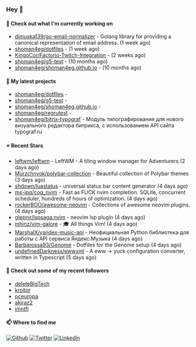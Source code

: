 ### Hey 👋

#### 👷 Check out what I'm currently working on

- [dimuska139/go-email-normalizer](https://github.com/dimuska139/go-email-normalizer) - Golang library for providing a canonical representation of email address. (1 week ago)
- [shoman4eg/dotfiles](https://github.com/shoman4eg/dotfiles) -  (1 week ago)
- [KingoCor/Factorio-Twitch-Integration](https://github.com/KingoCor/Factorio-Twitch-Integration) -  (2 weeks ago)
- [shoman4eg/g5-test](https://github.com/shoman4eg/g5-test) -  (10 months ago)
- [shoman4eg/shoman4eg.github.io](https://github.com/shoman4eg/shoman4eg.github.io) -  (10 months ago)

#### 🌱 My latest projects

- [shoman4eg/dotfiles](https://github.com/shoman4eg/dotfiles) - 
- [shoman4eg/g5-test](https://github.com/shoman4eg/g5-test) - 
- [shoman4eg/shoman4eg.github.io](https://github.com/shoman4eg/shoman4eg.github.io) - 
- [shoman4eg/regrutest](https://github.com/shoman4eg/regrutest) - 
- [shoman4eg/bitrix-typograf](https://github.com/shoman4eg/bitrix-typograf) - Модуль типографирования для нового визуального редактора битрикса, с использованием API сайта typograf.ru

#### ⭐ Recent Stars

- [leftwm/leftwm](https://github.com/leftwm/leftwm) - LeftWM - A tiling window manager for Adventurers (2 days ago)
- [Murzchnvok/polybar-collection](https://github.com/Murzchnvok/polybar-collection) - Beautiful collection of Polybar themes (3 days ago)
- [shdown/luastatus](https://github.com/shdown/luastatus) - universal status bar content generator (4 days ago)
- [ms-jpq/coq_nvim](https://github.com/ms-jpq/coq_nvim) - Fast as FUCK nvim completion. SQLite, concurrent scheduler, hundreds of hours of optimization. (4 days ago)
- [rockerBOO/awesome-neovim](https://github.com/rockerBOO/awesome-neovim) - Collections of awesome neovim plugins. (4 days ago)
- [glepnir/lspsaga.nvim](https://github.com/glepnir/lspsaga.nvim) - neovim lsp plugin  (4 days ago)
- [mhinz/vim-galore](https://github.com/mhinz/vim-galore) - :mortar_board: All things Vim! (4 days ago)
- [MarshalX/yandex-music-api](https://github.com/MarshalX/yandex-music-api) - Неофициальная Python библиотека для работы с API сервиса Яндекс.Музыка (4 days ago)
- [Barbarossa93/Genome](https://github.com/Barbarossa93/Genome) - Dotfiles for the Genome setup (4 days ago)
- [undefinedDarkness/ewwxml](https://github.com/undefinedDarkness/ewwxml) - A eww -&gt; yuck configuration converter, written in Typescript (5 days ago)

#### 👯 Check out some of my recent followers

- [deleteBigTech](https://github.com/deleteBigTech)
- [kroitor](https://github.com/kroitor)
- [pceuropa](https://github.com/pceuropa)
- [akiraz2](https://github.com/akiraz2)
- [imntfl](https://github.com/imntfl)


#### 📫 Where to find me
<p>
<a href="https://github.com/shoman4eg" target="_blank"><img alt="Github" src="https://img.shields.io/badge/GitHub-%2312100E.svg?&style=for-the-badge&logo=Github&logoColor=white" /></a>
<a href="https://twitter.com/shoman4eg" target="_blank"><img alt="Twitter" src="https://img.shields.io/badge/twitter-%231DA1F2.svg?&style=for-the-badge&logo=twitter&logoColor=white" /></a>
<a href="https://www.linkedin.com/in/artemdubinin/" target="_blank"><img alt="LinkedIn" src="https://img.shields.io/badge/linkedin-%230077B5.svg?&style=for-the-badge&logo=linkedin&logoColor=white" /></a>
</p>
